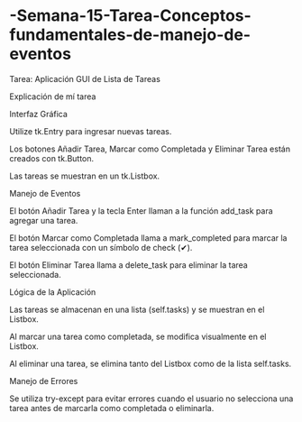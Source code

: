 # -Semana-15-Tarea-Conceptos-fundamentales-de-manejo-de-eventos
Tarea: Aplicación GUI de Lista de Tareas

Explicación de mí tarea

Interfaz Gráfica

Utilize tk.Entry para ingresar nuevas tareas.

Los botones Añadir Tarea, Marcar como Completada y Eliminar Tarea están creados con tk.Button.

Las tareas se muestran en un tk.Listbox.


Manejo de Eventos

El botón Añadir Tarea y la tecla Enter llaman a la función add_task para agregar una tarea.

El botón Marcar como Completada llama a mark_completed para marcar la tarea seleccionada con un símbolo de check (✔).

El botón Eliminar Tarea llama a delete_task para eliminar la tarea seleccionada.


Lógica de la Aplicación

Las tareas se almacenan en una lista (self.tasks) y se muestran en el Listbox.

Al marcar una tarea como completada, se modifica visualmente en el Listbox.

Al eliminar una tarea, se elimina tanto del Listbox como de la lista self.tasks.


Manejo de Errores

Se utiliza try-except para evitar errores cuando el usuario no selecciona una tarea antes de marcarla como completada o eliminarla.
